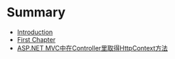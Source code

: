# Summary

* [Introduction](README.md)
* [First Chapter](chapter1.md)
* [ASP.NET MVC中在Controller里取得HttpContext方法](aspnet-mvczhong-zai-controller-li-qu-de-httpcontext-fang-fa.md)

